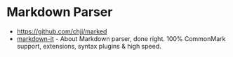 # Markdown Parser

- https://github.com/chjj/marked
- [markdown-it](https://github.com/markdown-it/markdown-it) - About
Markdown parser, done right. 100% CommonMark support, extensions, syntax plugins & high speed.
